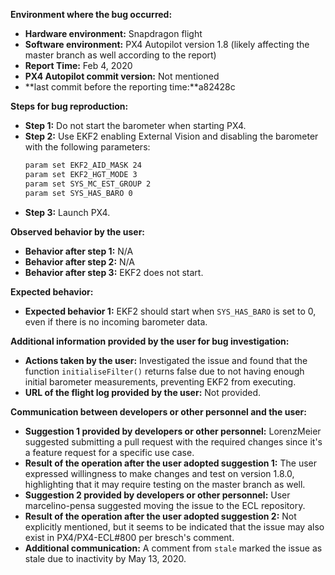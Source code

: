 **Environment where the bug occurred:**

- **Hardware environment:** Snapdragon flight
- **Software environment:** PX4 Autopilot version 1.8 (likely affecting the master branch as well according to the report)
- **Report Time:** Feb 4, 2020
- **PX4 Autopilot commit version:** Not mentioned
- **last commit before the reporting time:**a82428c

**Steps for bug reproduction:**

- **Step 1:** Do not start the barometer when starting PX4.
- **Step 2:** Use EKF2 enabling External Vision and disabling the barometer with the following parameters:
  ```bash
  param set EKF2_AID_MASK 24
  param set EKF2_HGT_MODE 3
  param set SYS_MC_EST_GROUP 2
  param set SYS_HAS_BARO 0
  ```
- **Step 3:** Launch PX4. 

**Observed behavior by the user:**
- **Behavior after step 1:** N/A
- **Behavior after step 2:** N/A
- **Behavior after step 3:** EKF2 does not start.

**Expected behavior:**
- **Expected behavior 1:** EKF2 should start when `SYS_HAS_BARO` is set to 0, even if there is no incoming barometer data.

**Additional information provided by the user for bug investigation:**
- **Actions taken by the user:** Investigated the issue and found that the function `initialiseFilter()` returns false due to not having enough initial barometer measurements, preventing EKF2 from executing.
- **URL of the flight log provided by the user:** Not provided.

**Communication between developers or other personnel and the user:**
- **Suggestion 1 provided by developers or other personnel:** LorenzMeier suggested submitting a pull request with the required changes since it's a feature request for a specific use case.
- **Result of the operation after the user adopted suggestion 1:** The user expressed willingness to make changes and test on version 1.8.0, highlighting that it may require testing on the master branch as well.
- **Suggestion 2 provided by developers or other personnel:** User marcelino-pensa suggested moving the issue to the ECL repository.
- **Result of the operation after the user adopted suggestion 2:** Not explicitly mentioned, but it seems to be indicated that the issue may also exist in PX4/PX4-ECL#800 per bresch's comment.
- **Additional communication:** A comment from `stale` marked the issue as stale due to inactivity by May 13, 2020.
